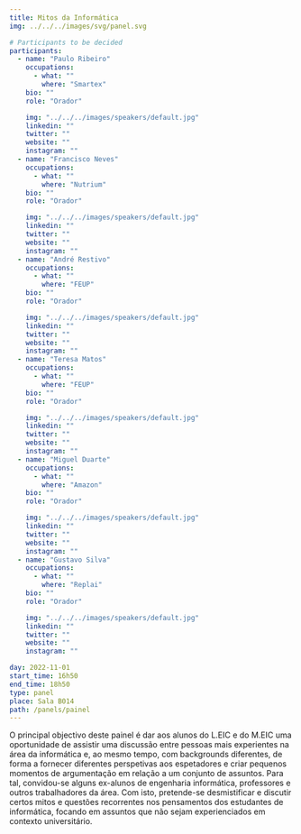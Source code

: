 ```yaml
---
title: Mitos da Informática
img: ../../../images/svg/panel.svg

# Participants to be decided
participants:
  - name: "Paulo Ribeiro"
    occupations:
      - what: ""
        where: "Smartex"
    bio: ""
    role: "Orador"

    img: "../../../images/speakers/default.jpg"
    linkedin: ""
    twitter: ""
    website: ""
    instagram: ""
  - name: "Francisco Neves"
    occupations:
      - what: ""
        where: "Nutrium"
    bio: ""
    role: "Orador"

    img: "../../../images/speakers/default.jpg"
    linkedin: ""
    twitter: ""
    website: ""
    instagram: ""
  - name: "André Restivo"
    occupations:
      - what: ""
        where: "FEUP"
    bio: ""
    role: "Orador"

    img: "../../../images/speakers/default.jpg"
    linkedin: ""
    twitter: ""
    website: ""
    instagram: ""
  - name: "Teresa Matos"
    occupations:
      - what: ""
        where: "FEUP"
    bio: ""
    role: "Orador"

    img: "../../../images/speakers/default.jpg"
    linkedin: ""
    twitter: ""
    website: ""
    instagram: ""
  - name: "Miguel Duarte"
    occupations:
      - what: ""
        where: "Amazon"
    bio: ""
    role: "Orador"

    img: "../../../images/speakers/default.jpg"
    linkedin: ""
    twitter: ""
    website: ""
    instagram: ""
  - name: "Gustavo Silva"
    occupations:
      - what: ""
        where: "Replai"
    bio: ""
    role: "Orador"

    img: "../../../images/speakers/default.jpg"
    linkedin: ""
    twitter: ""
    website: ""
    instagram: ""

day: 2022-11-01
start_time: 16h50
end_time: 18h50
type: panel
place: Sala B014
path: /panels/painel
---
```


O principal objectivo deste painel é dar aos alunos do L.EIC e do M.EIC uma oportunidade de assistir uma discussão entre pessoas mais experientes na área da informática e, ao mesmo tempo, com backgrounds diferentes, de forma a fornecer diferentes perspetivas aos espetadores e criar pequenos momentos de argumentação em relação a um conjunto de assuntos. Para tal, convidou-se alguns ex-alunos de engenharia informática, professores e outros trabalhadores da área. Com isto, pretende-se desmistificar e discutir certos mitos e questões recorrentes nos pensamentos dos estudantes de informática, focando em assuntos que não sejam experienciados em contexto universitário.
